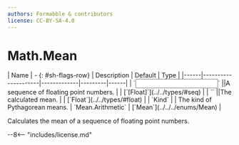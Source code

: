 ```yaml
---
authors: Formabble & contributors
license: CC-BY-SA-4.0
---
```



# Math.Mean

<div class="sh-parameters" markdown="1">
| Name | - {: #sh-flags-row} | Description | Default | Type |
|------|---------------------|-------------|---------|------|
| `<input>` ||A sequence of floating point numbers. | | [`[Float]`](../../types/#seq) |
| `<output>` ||The calculated mean. | | [`Float`](../../types/#float) |
| `Kind` |  | The kind of Pythagorean means. | `Mean.Arithmetic` | [`Mean`](../../../enums/Mean) |

</div>

Calculates the mean of a sequence of floating point numbers.

--8<-- "includes/license.md"

